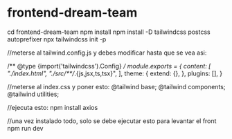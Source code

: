 # frontend-dream-team
 
cd frontend-dream-team
npm install
npm install -D tailwindcss postcss autoprefixer
npx tailwindcss init -p

//meterse al tailwind.config.js y debes modificar hasta que se vea asi:

/** @type {import('tailwindcss').Config} */
module.exports = {
  content: [
    "./index.html",
    "./src/**/*.{js,jsx,ts,tsx}",
  ],
  theme: {
    extend: {},
  },
  plugins: [],
}

//meterse al index.css y poner esto:
@tailwind base;
@tailwind components;
@tailwind utilities;

//ejecuta esto:
npm install axios

//una vez instalado todo, solo se debe ejecutar esto para levantar el front
npm run dev
